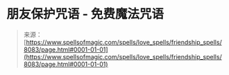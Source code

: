 <!--yml

category: 未分类

date: 2024-06-12 18:43:18

-->

# 朋友保护咒语 - 免费魔法咒语

> 来源：[https://www.spellsofmagic.com/spells/love_spells/friendship_spells/8083/page.html#0001-01-01](https://www.spellsofmagic.com/spells/love_spells/friendship_spells/8083/page.html#0001-01-01)
